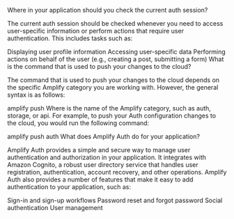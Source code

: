 Where in your application should you check the current auth session?

The current auth session should be checked whenever you need to access user-specific information or perform actions that require user authentication. This includes tasks such as:

Displaying user profile information
Accessing user-specific data
Performing actions on behalf of the user (e.g., creating a post, submitting a form)
What is the command that is used to push your changes to the cloud?

The command that is used to push your changes to the cloud depends on the specific Amplify category you are working with. However, the general syntax is as follows:

amplify push <category>
Where <category> is the name of the Amplify category, such as auth, storage, or api. For example, to push your Auth configuration changes to the cloud, you would run the following command:

amplify push auth
What does Amplify Auth do for your application?

Amplify Auth provides a simple and secure way to manage user authentication and authorization in your application. It integrates with Amazon Cognito, a robust user directory service that handles user registration, authentication, account recovery, and other operations. Amplify Auth also provides a number of features that make it easy to add authentication to your application, such as:

Sign-in and sign-up workflows
Password reset and forgot password
Social authentication
User management